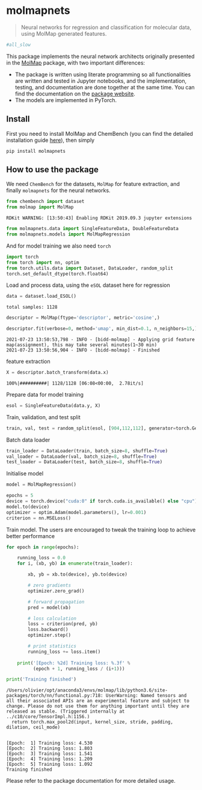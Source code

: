 # molmapnets
> Neural networks for regression and classification for molecular data, using MolMap generated features.


```python
#all_slow
```

This package implements the neural network architects originally presented in the [MolMap](https://github.com/shenwanxiang/bidd-molmap) package, with two important differences:

- The package is written using literate programming so all functionalities are written and tested in Jupyter notebooks, and the implementation, testing, and documentation are done together at the same time. You can find the documentation on the [package website](https://riversdark.github.io/molmapnets/).
- The models are implemented in PyTorch.

## Install

First you need to install MolMap and ChemBench (you can find the detailed installation guide [here](https://github.com/shenwanxiang/bidd-molmap#installation)), then simply

`pip install molmapnets`

## How to use the package

We need `ChemBench` for the datasets, `MolMap` for feature extraction, and finally `molmapnets` for the neural networks.

```python
from chembench import dataset
from molmap import MolMap
```

    RDKit WARNING: [13:50:43] Enabling RDKit 2019.09.3 jupyter extensions


```python
from molmapnets.data import SingleFeatureData, DoubleFeatureData
from molmapnets.models import MolMapRegression
```

And for model training we also need `torch`

```python
import torch
from torch import nn, optim
from torch.utils.data import Dataset, DataLoader, random_split
torch.set_default_dtype(torch.float64)
```

Load and process data, using the `eSOL` dataset here for regression

```python
data = dataset.load_ESOL()
```

    total samples: 1128


```python
descriptor = MolMap(ftype='descriptor', metric='cosine',)
```

```python
descriptor.fit(verbose=0, method='umap', min_dist=0.1, n_neighbors=15,)
```

    2021-07-23 13:50:53,798 - INFO - [bidd-molmap] - Applying grid feature map(assignment), this may take several minutes(1~30 min)
    2021-07-23 13:50:56,904 - INFO - [bidd-molmap] - Finished


feature extraction

```python
X = descriptor.batch_transform(data.x)
```

    100%|##########| 1128/1128 [06:08<00:00,  2.78it/s]


Prepare data for model training

```python
esol = SingleFeatureData(data.y, X)
```

Train, validation, and test split

```python
train, val, test = random_split(esol, [904,112,112], generator=torch.Generator().manual_seed(7))
```

Batch data loader

```python
train_loader = DataLoader(train, batch_size=8, shuffle=True)
val_loader = DataLoader(val, batch_size=8, shuffle=True)
test_loader = DataLoader(test, batch_size=8, shuffle=True)
```

Initialise model

```python
model = MolMapRegression()

epochs = 5
device = torch.device("cuda:0" if torch.cuda.is_available() else "cpu")
model.to(device)
optimizer = optim.Adam(model.parameters(), lr=0.001)
criterion = nn.MSELoss()
```

Train model. The users are encouraged to tweak the training loop to achieve better performance

```python
for epoch in range(epochs):

    running_loss = 0.0
    for i, (xb, yb) in enumerate(train_loader):

        xb, yb = xb.to(device), yb.to(device)

        # zero gradients
        optimizer.zero_grad()

        # forward propagation
        pred = model(xb)

        # loss calculation
        loss = criterion(pred, yb)
        loss.backward()
        optimizer.step()

        # print statistics
        running_loss += loss.item()
        
    print('[Epoch: %2d] Training loss: %.3f' %
          (epoch + 1, running_loss / (i+1)))

print('Training finished')
```

    /Users/olivier/opt/anaconda3/envs/molmap/lib/python3.6/site-packages/torch/nn/functional.py:718: UserWarning: Named tensors and all their associated APIs are an experimental feature and subject to change. Please do not use them for anything important until they are released as stable. (Triggered internally at  ../c10/core/TensorImpl.h:1156.)
      return torch.max_pool2d(input, kernel_size, stride, padding, dilation, ceil_mode)


    [Epoch:  1] Training loss: 4.530
    [Epoch:  2] Training loss: 1.803
    [Epoch:  3] Training loss: 1.541
    [Epoch:  4] Training loss: 1.209
    [Epoch:  5] Training loss: 1.092
    Training finished


Please refer to the package documentation for more detailed usage.
